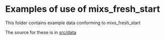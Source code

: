 # Examples of use of mixs_fresh_start

This folder contains example data conforming to mixs_fresh_start

The source for these is in [src/data](../src/data/examples)
